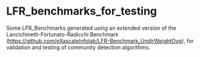 # LFR_benchmarks_for_testing
Some LFR_Benchmarks generated using an extended version of the Lancichinetti-Fortunato-Radicchi Benchmark (https://github.com/eXascaleInfolab/LFR-Benchmark_UndirWeightOvp), for validation and testing of community detection algorithms.   
